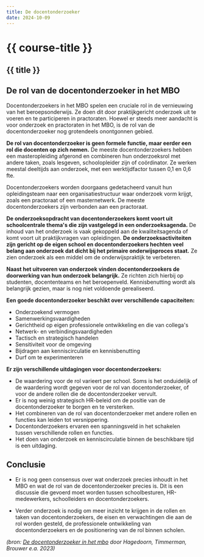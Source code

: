 ```yaml
---
title: De docentonderzoeker
date: 2024-10-09
---
```


# {{ course-title }}

## {{ title }}

## De rol van de docentonderzoeker in het MBO

Docentonderzoekers in het MBO spelen een cruciale rol in de vernieuwing van het beroepsonderwijs. Ze doen dit door praktijkgericht onderzoek uit te voeren en te participeren in practoraten. Hoewel er steeds meer aandacht is voor onderzoek en practoraten in het MBO, is de rol van de docentonderzoeker nog grotendeels onontgonnen gebied. 

**De rol van docentonderzoeker is geen formele functie, maar eerder een rol die docenten op zich nemen.** De meeste docentonderzoekers hebben een masteropleiding afgerond en combineren hun onderzoeksrol met andere taken, zoals lesgeven, schoolopleider zijn of coördinator. Ze werken meestal deeltijds aan onderzoek, met een werktijdfactor tussen 0,1 en 0,6 fte.

Docentonderzoekers worden doorgaans gedetacheerd vanuit hun opleidingsteam naar een organisatiestructuur waar onderzoek vorm krijgt, zoals een practoraat of een masternetwerk. De meeste docentonderzoekers zijn verbonden aan een practoraat.

**De onderzoeksopdracht van docentonderzoekers komt voort uit schoolcentrale thema's die zijn vastgelegd in een onderzoeksagenda.** De inhoud van het onderzoek is vaak gekoppeld aan de kwaliteitsagenda of komt voort uit praktijkvragen van opleidingen. **De onderzoeksactiviteiten zijn gericht op de eigen school en docentonderzoekers hechten veel belang aan onderzoek dat dicht bij het primaire onderwijsproces staat.** Ze zien onderzoek als een middel om de onderwijspraktijk te verbeteren.

**Naast het uitvoeren van onderzoek vinden docentonderzoekers de doorwerking van hun onderzoek belangrijk.** Ze richten zich hierbij op studenten, docententeams en het beroepenveld. Kennisbenutting wordt als belangrijk gezien, maar is nog niet voldoende gerealiseerd.

**Een goede docentonderzoeker beschikt over verschillende capaciteiten:**

* Onderzoekend vermogen
* Samenwerkingsvaardigheden
* Gerichtheid op eigen professionele ontwikkeling en die van collega's
* Netwerk- en verbindingsvaardigheden
* Tactisch en strategisch handelen
* Sensitiviteit voor de omgeving
* Bijdragen aan kenniscirculatie en kennisbenutting
* Durf om te experimenteren

**Er zijn verschillende uitdagingen voor docentonderzoekers:**

* De waardering voor de rol varieert per school. Soms is het onduidelijk of de waardering wordt gegeven voor de rol van docentonderzoeker, of voor de andere rollen die de docentonderzoeker vervult.
* Er is nog weinig strategisch HR-beleid om de positie van de docentonderzoeker te borgen en te versterken.
* Het combineren van de rol van docentonderzoeker met andere rollen en functies kan leiden tot versnippering.
* Docentonderzoekers ervaren een spanningsveld in het schakelen tussen verschillende rollen en functies.
* Het doen van onderzoek en kenniscirculatie binnen de beschikbare tijd is een uitdaging.

## Conclusie
* Er is nog geen consensus over wat onderzoek precies inhoudt in het MBO en wat de rol van de docentonderzoeker precies is. Dit is een discussie die gevoerd moet worden tussen schoolbesturen, HR-medewerkers, schoolleiders en docentonderzoekers. 

* Verder onderzoek is nodig om meer inzicht te krijgen in de rollen en taken van docentonderzoekers, de eisen en verwachtingen die aan de rol worden gesteld, de professionele ontwikkeling van docentonderzoekers en de positionering van de rol binnen scholen. 

<i>(bron: [De docentonderzoeker in het mbo](https://hbo-kennisbank.nl/resolve/utrechthogeschool/eyJ1IjogImh0dHBzOi8vc3VyZnNoYXJla2l0Lm5sL29iamVjdHN0b3JlLzVkMTRkZDVkLWMzYWYtNGQ5Yi1hOGUxLWUxN2FkMWZhZmRhZCIsICJpIjogbnVsbCwgImgiOiAiYTlkOWU3NTQyOTdmZTlmNzc3NjQ5YWQ0ODlkNGFjOTQ0YTc5NDI2ODIzYjA0YTg0ZTBlMDU1YzZjYzUzZWYwMSJ9) door Hagedoorn, Timmerman, Brouwer e.a. 2023)</i>